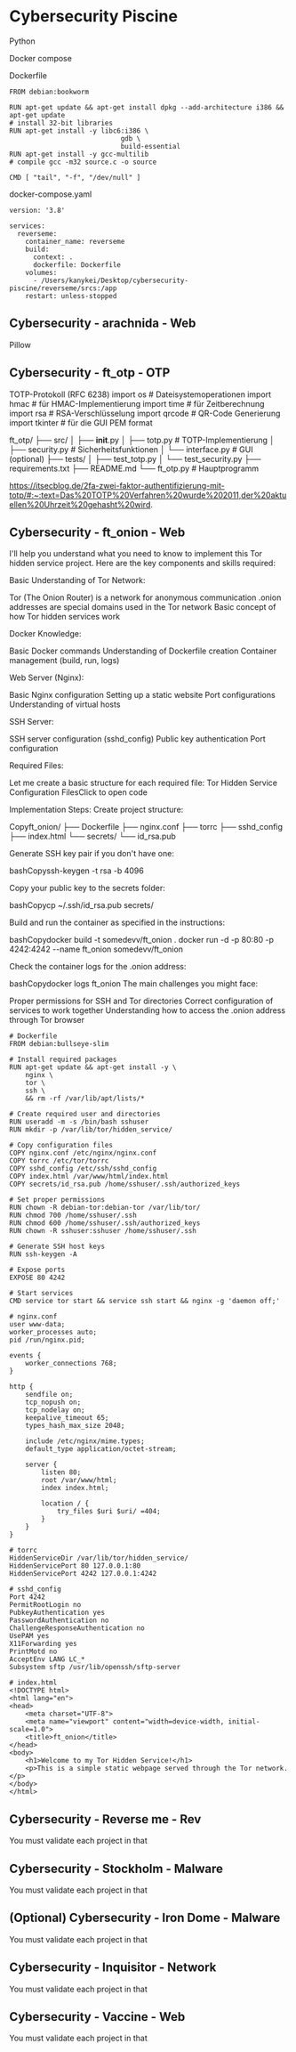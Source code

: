 # Cybersecurity Piscine

Python


Docker compose


Dockerfile
```
FROM debian:bookworm

RUN apt-get update && apt-get install dpkg --add-architecture i386 && apt-get update
# install 32-bit libraries
RUN apt-get install -y libc6:i386 \
                            gdb \
                            build-essential
RUN apt-get install -y gcc-multilib
# compile gcc -m32 source.c -o source

CMD [ "tail", "-f", "/dev/null" ]
```


docker-compose.yaml
```
version: '3.8'

services:
  reverseme:
    container_name: reverseme
    build:
      context: .
      dockerfile: Dockerfile
    volumes:
      - /Users/kanykei/Desktop/cybersecurity-piscine/reverseme/srcs:/app
    restart: unless-stopped

```


## Cybersecurity - arachnida - Web

Pillow

## Cybersecurity - ft_otp - OTP

TOTP-Protokoll (RFC 6238)
import os          # Dateisystemoperationen
import hmac        # für HMAC-Implementierung
import time        # für Zeitberechnung
import rsa        # RSA-Verschlüsselung
import qrcode     # QR-Code Generierung
import tkinter    # für die GUI
PEM format

ft_otp/
├── src/
│   ├── __init__.py
│   ├── totp.py        # TOTP-Implementierung
│   ├── security.py    # Sicherheitsfunktionen
│   └── interface.py   # GUI (optional)
├── tests/
│   ├── test_totp.py
│   └── test_security.py
├── requirements.txt
├── README.md
└── ft_otp.py         # Hauptprogramm

https://itsecblog.de/2fa-zwei-faktor-authentifizierung-mit-totp/#:~:text=Das%20TOTP%20Verfahren%20wurde%202011,der%20aktuellen%20Uhrzeit%20gehasht%20wird.

## Cybersecurity - ft_onion - Web
I'll help you understand what you need to know to implement this Tor hidden service project. Here are the key components and skills required:

Basic Understanding of Tor Network:


Tor (The Onion Router) is a network for anonymous communication
.onion addresses are special domains used in the Tor network
Basic concept of how Tor hidden services work


Docker Knowledge:


Basic Docker commands
Understanding of Dockerfile creation
Container management (build, run, logs)


Web Server (Nginx):


Basic Nginx configuration
Setting up a static website
Port configurations
Understanding of virtual hosts


SSH Server:


SSH server configuration (sshd_config)
Public key authentication
Port configuration


Required Files:

Let me create a basic structure for each required file:
Tor Hidden Service Configuration FilesClick to open code

Implementation Steps:
Create project structure:

Copyft_onion/
├── Dockerfile
├── nginx.conf
├── torrc
├── sshd_config
├── index.html
└── secrets/
    └── id_rsa.pub

Generate SSH key pair if you don't have one:

bashCopyssh-keygen -t rsa -b 4096

Copy your public key to the secrets folder:

bashCopycp ~/.ssh/id_rsa.pub secrets/

Build and run the container as specified in the instructions:

bashCopydocker build -t somedevv/ft_onion .
docker run -d -p 80:80 -p 4242:4242 --name ft_onion somedevv/ft_onion

Check the container logs for the .onion address:

bashCopydocker logs ft_onion
The main challenges you might face:

Proper permissions for SSH and Tor directories
Correct configuration of services to work together
Understanding how to access the .onion address through Tor browser

```
# Dockerfile
FROM debian:bullseye-slim

# Install required packages
RUN apt-get update && apt-get install -y \
    nginx \
    tor \
    ssh \
    && rm -rf /var/lib/apt/lists/*

# Create required user and directories
RUN useradd -m -s /bin/bash sshuser
RUN mkdir -p /var/lib/tor/hidden_service/

# Copy configuration files
COPY nginx.conf /etc/nginx/nginx.conf
COPY torrc /etc/tor/torrc
COPY sshd_config /etc/ssh/sshd_config
COPY index.html /var/www/html/index.html
COPY secrets/id_rsa.pub /home/sshuser/.ssh/authorized_keys

# Set proper permissions
RUN chown -R debian-tor:debian-tor /var/lib/tor/
RUN chmod 700 /home/sshuser/.ssh
RUN chmod 600 /home/sshuser/.ssh/authorized_keys
RUN chown -R sshuser:sshuser /home/sshuser/.ssh

# Generate SSH host keys
RUN ssh-keygen -A

# Expose ports
EXPOSE 80 4242

# Start services
CMD service tor start && service ssh start && nginx -g 'daemon off;'

# nginx.conf
user www-data;
worker_processes auto;
pid /run/nginx.pid;

events {
    worker_connections 768;
}

http {
    sendfile on;
    tcp_nopush on;
    tcp_nodelay on;
    keepalive_timeout 65;
    types_hash_max_size 2048;

    include /etc/nginx/mime.types;
    default_type application/octet-stream;

    server {
        listen 80;
        root /var/www/html;
        index index.html;

        location / {
            try_files $uri $uri/ =404;
        }
    }
}

# torrc
HiddenServiceDir /var/lib/tor/hidden_service/
HiddenServicePort 80 127.0.0.1:80
HiddenServicePort 4242 127.0.0.1:4242

# sshd_config
Port 4242
PermitRootLogin no
PubkeyAuthentication yes
PasswordAuthentication no
ChallengeResponseAuthentication no
UsePAM yes
X11Forwarding yes
PrintMotd no
AcceptEnv LANG LC_*
Subsystem sftp /usr/lib/openssh/sftp-server

# index.html
<!DOCTYPE html>
<html lang="en">
<head>
    <meta charset="UTF-8">
    <meta name="viewport" content="width=device-width, initial-scale=1.0">
    <title>ft_onion</title>
</head>
<body>
    <h1>Welcome to my Tor Hidden Service!</h1>
    <p>This is a simple static webpage served through the Tor network.</p>
</body>
</html>
```

## Cybersecurity - Reverse me - Rev

You must validate each project in that

## Cybersecurity - Stockholm - Malware

You must validate each project in that

## (Optional) Cybersecurity - Iron Dome - Malware

You must validate each project in that

## Cybersecurity - Inquisitor - Network

You must validate each project in that

## Cybersecurity - Vaccine - Web

You must validate each project in that
